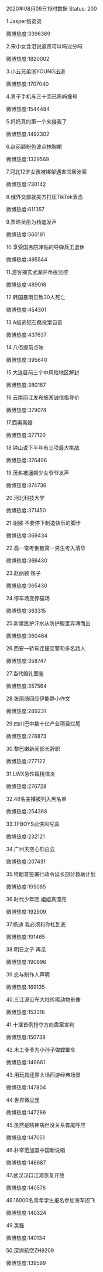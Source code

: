 2020年08月09日19时数据
Status: 200

1.Jasper抱弟弟

微博热度:3396369

2.宋小女含泪说追责可以吗过分吗

微博热度:1820002

3.小五兄弟浙YOUNG出道

微博热度:1707040

4.男子手机与三十而已陈屿撞号

微博热度:1544484

5.妈妈真的第一个来接我了

微博热度:1492302

6.赵丽颖粉色波点抹胸裙

微博热度:1329569

7.河北12岁女孩被绑架遇害邻居涉案

微博热度:730142

8.俄外交部就美方打压TikTok表态

微博热度:611357

9.贾玲吴彤为杨迪发声

微博热度:560191

10.享受国务院津贴的导弹兵王退休

微博热度:495544

11.游客摘玄武湖并蒂莲监控

微博热度:489018

12.韩国暴雨已致30人死亡

微博热度:454301

13.A级逃犯石磊投案自首

微博热度:437637

14.八佰提前点映

微博热度:395640

15.大连目前三个中风险地区解封

微博热度:380167

16.云南丽江发布旅游诚信指导价

微博热度:379074

17.西奥离婚

微博热度:377120

18.钟山说下半年有三项最大挑战

微博热度:376496

19.茂名被逼婚少女爷爷发声

微博热度:374736

20.河北科技大学

微博热度:371450

21.谢娜 不要停下制造快乐的脚步

微博热度:369434

22.高一常考倒数第一男生考入清华

微博热度:366430

23.赵丽颖 筷子

微博热度:365430

24.停车场变停猫场

微博热度:363315

25.新疆医护汗水从防护服里奔涌而出

微博热度:360464

26.西安一轿车连撞交警和多名路人

微博热度:358747

27.当代婚礼图鉴

微博热度:357564

28.张雨绮回应伊能静小作文

微博热度:289231

29.四川巴中数十亿产业项目烂尾

微博热度:278873

30.黎巴嫩新闻部长辞职

微博热度:277122

31.LWX急性扁桃体炎

微博热度:276728

32.48名主播被列入黑名单

微博热度:254368

33.TFBOYS武侠风写真

微博热度:232121

34.广州天空心形白云

微博热度:207431

35.特朗普签署行政令延长部分救助计划

微博热度:195085

36.时代少年团 姐姐真漂亮

微博热度:192909

37.杨迪 我必须和你杠到底

微博热度:191465

38.明日之子 再见

微博热度:190896

39.恋与制作人声明

微博热度:169135

40.三江源公布大批珍稀动物影像

微博热度:153316

41.十堰首例抢夺方向盘案宣判

微博热度:150738

42.木工爷爷为小孙子做螳螂车

微博热度:149661

43.用玩具还原大话西游经典场景

微博热度:147804

44.世界微尘里

微博热度:147286

45.虽然是精神病但没关系首尾呼应

微博热度:147051

46.朴宰范加盟中国新说唱

微博热度:146687

47.武汉汉口江滩恢复开放

微博热度:140576

48.16000名青年学生报名参加海军招飞

微博热度:140324

49.吴磊

微博热度:140134

50.深圳航空ZH9209

微博热度:139599

